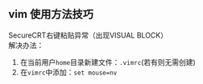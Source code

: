 vim 使用方法技巧
-----------------
SecureCRT右键粘贴异常（出现VISUAL BLOCK）<br>
解决办法：
1. 在当前用户`home`目录新建文件：`.vimrc`(若有则无需创建)<br>
2. 在`vimrc`中添加：`set mouse=nv`<br>
